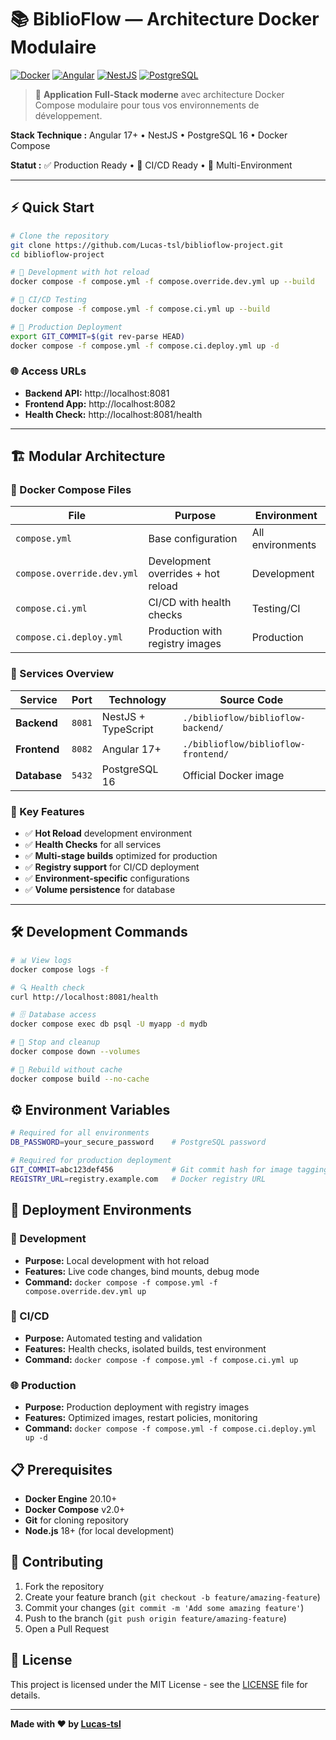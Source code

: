 # 📚 BiblioFlow — Architecture Docker Modulaire

[![Docker](https://img.shields.io/badge/Docker-2496ED?style=for-the-badge&logo=docker&logoColor=white)](https://www.docker.com/)
[![Angular](https://img.shields.io/badge/Angular-DD0031?style=for-the-badge&logo=angular&logoColor=white)](https://angular.io/)
[![NestJS](https://img.shields.io/badge/NestJS-E0234E?style=for-the-badge&logo=nestjs&logoColor=white)](https://nestjs.com/)
[![PostgreSQL](https://img.shields.io/badge/PostgreSQL-336791?style=for-the-badge&logo=postgresql&logoColor=white)](https://postgresql.org/)

> 🚀 **Application Full-Stack moderne** avec architecture Docker Compose modulaire pour tous vos environnements de développement.

**Stack Technique :** Angular 17+ • NestJS • PostgreSQL 16 • Docker Compose

**Statut :** ✅ Production Ready • 🔄 CI/CD Ready • 🚀 Multi-Environment

---

## ⚡ Quick Start

```bash
# Clone the repository
git clone https://github.com/Lucas-tsl/biblioflow-project.git
cd biblioflow-project

# 🔧 Development with hot reload
docker compose -f compose.yml -f compose.override.dev.yml up --build

# 🧪 CI/CD Testing
docker compose -f compose.yml -f compose.ci.yml up --build

# 🚀 Production Deployment
export GIT_COMMIT=$(git rev-parse HEAD)
docker compose -f compose.yml -f compose.ci.deploy.yml up -d
```

### 🌐 Access URLs
- **Backend API:** http://localhost:8081
- **Frontend App:** http://localhost:8082
- **Health Check:** http://localhost:8081/health

---

## 🏗️ Modular Architecture

### 📂 Docker Compose Files
| File | Purpose | Environment |
|------|---------|-------------|
| `compose.yml` | Base configuration | All environments |
| `compose.override.dev.yml` | Development overrides + hot reload | Development |
| `compose.ci.yml` | CI/CD with health checks | Testing/CI |
| `compose.ci.deploy.yml` | Production with registry images | Production |

### 🐳 Services Overview
| Service | Port | Technology | Source Code |
|---------|------|------------|-------------|
| **Backend** | `8081` | NestJS + TypeScript | `./biblioflow/biblioflow-backend/` |
| **Frontend** | `8082` | Angular 17+ | `./biblioflow/biblioflow-frontend/` |
| **Database** | `5432` | PostgreSQL 16 | Official Docker image |

### 🌟 Key Features
- ✅ **Hot Reload** development environment
- ✅ **Health Checks** for all services
- ✅ **Multi-stage builds** optimized for production
- ✅ **Registry support** for CI/CD deployment
- ✅ **Environment-specific** configurations
- ✅ **Volume persistence** for database

---

## 🛠️ Development Commands

```bash
# 📊 View logs
docker compose logs -f

# 🔍 Health check
curl http://localhost:8081/health

# 🗄️ Database access
docker compose exec db psql -U myapp -d mydb

# 🧹 Stop and cleanup
docker compose down --volumes

# 🔄 Rebuild without cache
docker compose build --no-cache
```

## ⚙️ Environment Variables

```bash
# Required for all environments
DB_PASSWORD=your_secure_password    # PostgreSQL password

# Required for production deployment
GIT_COMMIT=abc123def456             # Git commit hash for image tagging
REGISTRY_URL=registry.example.com   # Docker registry URL
```

## 🚀 Deployment Environments

### 🔧 Development
- **Purpose:** Local development with hot reload
- **Features:** Live code changes, bind mounts, debug mode
- **Command:** `docker compose -f compose.yml -f compose.override.dev.yml up`

### 🧪 CI/CD
- **Purpose:** Automated testing and validation
- **Features:** Health checks, isolated builds, test environment
- **Command:** `docker compose -f compose.yml -f compose.ci.yml up`

### 🌐 Production
- **Purpose:** Production deployment with registry images
- **Features:** Optimized images, restart policies, monitoring
- **Command:** `docker compose -f compose.yml -f compose.ci.deploy.yml up -d`

## 📋 Prerequisites

- **Docker Engine** 20.10+
- **Docker Compose** v2.0+
- **Git** for cloning repository
- **Node.js** 18+ (for local development)

## 🤝 Contributing

1. Fork the repository
2. Create your feature branch (`git checkout -b feature/amazing-feature`)
3. Commit your changes (`git commit -m 'Add some amazing feature'`)
4. Push to the branch (`git push origin feature/amazing-feature`)
5. Open a Pull Request

## 📄 License

This project is licensed under the MIT License - see the [LICENSE](LICENSE) file for details.

---

**Made with ❤️ by [Lucas-tsl](https://github.com/Lucas-tsl)**

